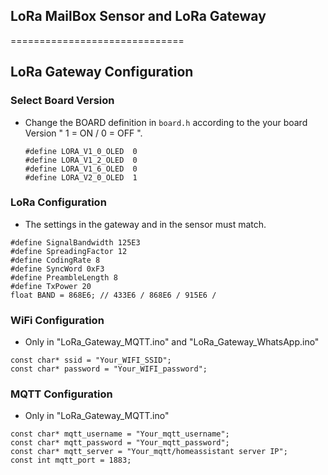 ## LoRa MailBox Sensor and LoRa Gateway



==============================
## LoRa Gateway Configuration


### Select Board Version

- Change the BOARD definition in `board.h` according to the your board Version " 1 = ON / 0 = OFF ".
    ```
    #define LORA_V1_0_OLED  0
    #define LORA_V1_2_OLED  0
    #define LORA_V1_6_OLED  0
    #define LORA_V2_0_OLED  1
    ```
### LoRa Configuration

- The settings in the gateway and in the sensor must match.
```
#define SignalBandwidth 125E3
#define SpreadingFactor 12
#define CodingRate 8
#define SyncWord 0xF3
#define PreambleLength 8
#define TxPower 20
float BAND = 868E6; // 433E6 / 868E6 / 915E6 /
```

### WiFi Configuration
- Only in "LoRa_Gateway_MQTT.ino" and "LoRa_Gateway_WhatsApp.ino"
```
const char* ssid = "Your_WIFI_SSID";
const char* password = "Your_WIFI_password";

```
### MQTT Configuration

- Only in "LoRa_Gateway_MQTT.ino"
```
const char* mqtt_username = "Your_mqtt_username";
const char* mqtt_password = "Your_mqtt_password";
const char* mqtt_server = "Your_mqtt/homeassistant server IP";
const int mqtt_port = 1883;

```
